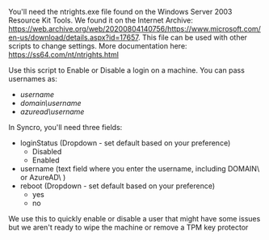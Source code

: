 You'll need the ntrights.exe file found on the Windows Server 2003 Resource Kit Tools. We found it on the Internet Archive: https://web.archive.org/web/20200804140756/https://www.microsoft.com/en-us/download/details.aspx?id=17657. This file can be used with other scripts to change settings. More documentation here: https://ss64.com/nt/ntrights.html

Use this script to Enable or Disable a login on a machine. You can pass usernames as:
* _username_
* _domain\username_
* _azuread\username_

In Syncro, you'll need three fields:
* loginStatus (Dropdown - set default based on your preference)
    * Disabled
    * Enabled
* username (text field where you enter the username, including DOMAIN\ or AzureAD\ )
* reboot (Dropdown - set default based on your preference)
    * yes
    * no

We use this to quickly enable or disable a user that might have some issues but we aren't ready to wipe the machine or remove a TPM key protector
